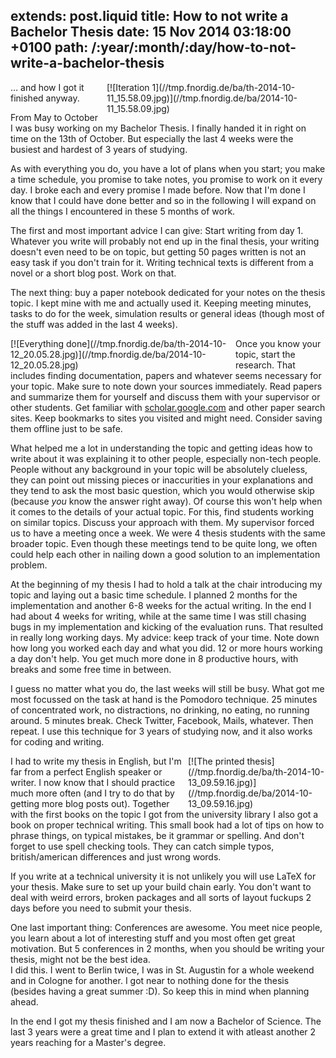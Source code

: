 extends: post.liquid
title: How to not write a Bachelor Thesis
date: 15 Nov 2014 03:18:00 +0100
path: /:year/:month/:day/how-to-not-write-a-bachelor-thesis
---

<span style="float:right;margin-left:10px;width:350px;">
[![Iteration 1](//tmp.fnordig.de/ba/th-2014-10-11_15.58.09.jpg)](//tmp.fnordig.de/ba/2014-10-11_15.58.09.jpg)
</span>


… and how I got it finished anyway.

From May to October I was busy working on my Bachelor Thesis.
I finally handed it in right on time on the 13th of October. But especially the last 4 weeks were the busiest and hardest of 3 years of studying.

As with everything you do, you have a lot of plans when you start; you make a time schedule, you promise to take notes, you promise to work on it every day.
I broke each and every promise I made before.
Now that I'm done I know that I could have done better and so in the following I will expand on all the things I encountered in these 5 months of work.

The first and most important advice I can give: Start writing from day 1. Whatever you write will probably not end up in the final thesis, your writing doesn't even need to be on topic, but getting 50 pages written is not an easy task if you don't train for it.
Writing technical texts is different from a novel or a short blog post. Work on that.

The next thing: buy a paper notebook dedicated for your notes on the thesis topic. I kept mine with me and actually used it. Keeping meeting minutes, tasks to do for the week, simulation results or general ideas (though most of the stuff was added in the last 4 weeks).

<span style="float:left;margin-right:10px;width:350px;">
[![Everything done](//tmp.fnordig.de/ba/th-2014-10-12_20.05.28.jpg)](//tmp.fnordig.de/ba/2014-10-12_20.05.28.jpg)
</span>

Once you know your topic, start the research. That includes finding documentation, papers and whatever seems necessary for your topic.
Make sure to note down your sources immediately. Read papers and summarize them for yourself and discuss them with your supervisor or other students.
Get familiar with [scholar.google.com][scholar] and other paper search sites. Keep bookmarks to sites you visited and might need.
Consider saving them offline just to be safe.

What helped me a lot in understanding the topic and getting ideas how to write about it was explaining it to other people, especially non-tech people.
People without any background in your topic will be absolutely clueless, they can point out missing pieces or inaccurities in your explanations
and they tend to ask the most basic question, which you would otherwise skip (because _you_ know the answer right away).
Of course this won't help when it comes to the details of your actual topic. For this, find students working on similar topics. Discuss your approach with them.
My supervisor forced us to have a meeting once a week. We were 4 thesis students with the same broader topic.
Even though these meetings tend to be quite long, we often could help each other in nailing down a good solution to an implementation problem.

At the beginning of my thesis I had to hold a talk at the chair introducing my topic and laying out a basic time schedule.
I planned 2 months for the implementation and another 6-8 weeks for the actual writing. In the end I had about 4 weeks for writing, while at the same time I was still chasing bugs in my implementation and kicking of the evaluation runs.
That resulted in really long working days.
My advice: keep track of your time. Note down how long you worked each day and what you did. 12 or more hours working a day don't help. You get much more done in 8 productive hours, with breaks and some free time in between.

I guess no matter what you do, the last weeks will still be busy. What got me most focussed on the task at hand is the Pomodoro technique. 25 minutes of concentrated work, no distractions, no drinking, no eating, no running around. 5 minutes break. Check Twitter, Facebook, Mails, whatever. Then repeat.
I use this technique for 3 years of studying now, and it also works for coding and writing.

<span style="float:right;margin-left:10px;width:220px;">
[![The printed thesis](//tmp.fnordig.de/ba/th-2014-10-13_09.59.16.jpg)](//tmp.fnordig.de/ba/2014-10-13_09.59.16.jpg)
</span>

I had to write my thesis in English, but I'm far from a perfect English speaker or writer.
I now know that I should practice much more often (and I try to do that by getting more blog posts out).
Together with the first books on the topic I got from the university library I also got a book on proper technical writing.
This small book had a lot of tips on how to phrase things, on typical mistakes, be it grammar or spelling.
And don't forget to use spell checking tools. They can catch simple typos, british/american differences and just wrong words.

If you write at a technical university it is not unlikely you will use LaTeX for your thesis.
Make sure to set up your build chain early. You don't want to deal with weird errors, broken packages and all sorts of layout fuckups 2 days before you need to submit your thesis.

One last important thing: Conferences are awesome. You meet nice people, you learn about a lot of interesting stuff and you most often get great motivation.
But 5 conferences in 2 months, when you should be writing your thesis, might not be the best idea.  
I did this. I went to Berlin twice, I was in St. Augustin for a whole weekend and in Cologne for another. I got near to nothing done for the thesis (besides having a great summer :D).
So keep this in mind when planning ahead.

In the end I got my thesis finished and I am now a Bachelor of Science. The last 3 years were a great time and I plan to extend it with atleast another 2 years reaching for a Master's degree.

[scholar]: http://scholar.google.com

